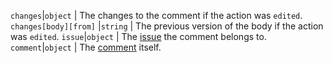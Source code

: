 `changes`|`object` | The changes to the comment if the action was `edited`.
`changes[body][from]` |`string` | The previous version of the body if the action was `edited`.
`issue`|`object` | The [issue](/v3/issues/) the comment belongs to.
`comment`|`object` | The [comment](/v3/issues/comments/) itself.